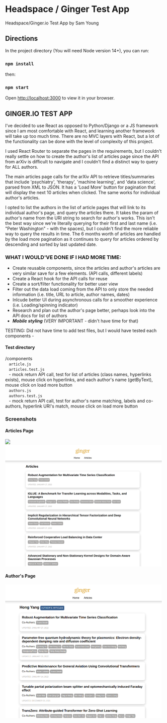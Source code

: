 # Headspace / Ginger Test App

Headspace/Ginger.io Test App by Sam Young

## Directions

In the project directory (You will need Node version 14+), you can run:

### `npm install`

then:

### `npm start`

Open [http://localhost:3000](http://localhost:3000) to view it in your browser.

## GINGER.IO TEST APP

I've decided to use React as opposed to Python/Django or a JS framework since I am most comfortable with React, and learning another framework will take up too much time. There are no MVC layers with React, but a lot of the functionality can be done with the level of complexity of this project. 

I used React Router to separate the pages in the requirements, but I couldn't really settle on how to create the author's list of articles page since the API from arXiv is difficult to navigate and I couldn't find a distinct way to query for ALL authors. 

The main articles page calls for the arXiv API to retrieve titles/summaries that include 'psychiatry', 'therapy', 'machine learning', and 'data science', parsed from XML to JSON. It has a 'Load More' button for pagination that will display the next 10 articles when clicked. The same works for individual author's articles. 

I opted to list the authors in the list of article pages that will link to its individual author's page, and query the articles there. It takes the param of author's name from the URI string to search for author's works. This isn't the best way since we're literally querying for their first and last name (i.e. "Peter Washington" - with the spaces), but I couldn't find the more reliable way to query the results in time. The 6 months worth of articles are handled by the load more pagination as it continues to query for articles ordered by descending and sorted by last updated date.

### WHAT I WOULD'VE DONE IF I HAD MORE TIME:

- Create reusable components, since the articles and author's articles are very similar save for a few elements. (API calls, different labels)
- Create a React hook for the API calls for reuse
- Create a sort/filter functionality for better user view
- Filter out the data load coming from the API to only store the needed information (i.e. title, URL to article, author names, dates)
- Inlcude better UI during asynchronous calls for a smoother experience (i.e. Loading/spinning indicator)
- Research and plan out the author's page better, perhaps look into the API docs for list of authors 
- **_Mobile styling_** (VERY IMPORTANT - didn't have time for that)

TESTING: 
Did not have time to add test files, but I would have tested each components -

#### Test directory
/components\
&nbsp;&nbsp;&nbsp;`article.js`\
&nbsp;&nbsp;&nbsp;`articles.test.js`\
&nbsp;&nbsp;&nbsp;- mock return API call, test for list of articles (class names, hyperlinks exists), mouse click on hyperlinks, and each author's name (getByText), mouse click on load more button\
&nbsp;&nbsp;&nbsp;`authors.js`\
&nbsp;&nbsp;&nbsp;`authors.test.js`\
&nbsp;&nbsp;&nbsp;- mock return API call, test for author's name matching, labels and co-authors, hyperlink URI's match, mouse click on load more button

### Screenshots

#### Articles Page
<img src="/img/ss_scroll.gif" />
<img src="/img/ss01.png" />

#### Author's Page
<img src="/img/ss02.png" />

